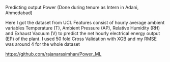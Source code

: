Predicting output Power (Done during tenure as Intern in Adani, Ahmedabad)

Here I got the dataset from UCI. Features consist of hourly average ambient variables Temperature (T), Ambient Pressure (AP), Relative Humidity (RH) and Exhaust Vacuum (V) to predict the net hourly electrical energy output (EP) of the plant. I used 50 fold Cross Validation with XGB and my RMSE was around 4 for the whole dataset

https://github.com/rajanarasimhan/Power_ML

